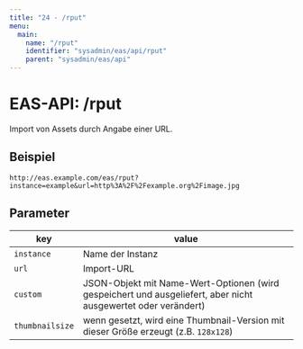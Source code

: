 ```yaml
---
title: "24 - /rput"
menu:
  main:
    name: "/rput"
    identifier: "sysadmin/eas/api/rput"
    parent: "sysadmin/eas/api"
---
```

#  EAS-API: /rput

Import von Assets durch Angabe einer URL.

##  Beispiel

```url
http://eas.example.com/eas/rput?instance=example&url=http%3A%2F%2Fexample.org%2Fimage.jpg
```


##  Parameter


|key|value|
|---|---|
|`instance`          |Name der Instanz|
|`url`               |Import-URL|
|`custom`            |JSON-Objekt mit Name-Wert-Optionen (wird gespeichert und ausgeliefert, aber nicht ausgewertet oder verändert)|
|`thumbnailsize`     |wenn gesetzt, wird eine Thumbnail-Version mit dieser Größe erzeugt (z.B. `128x128`)|




